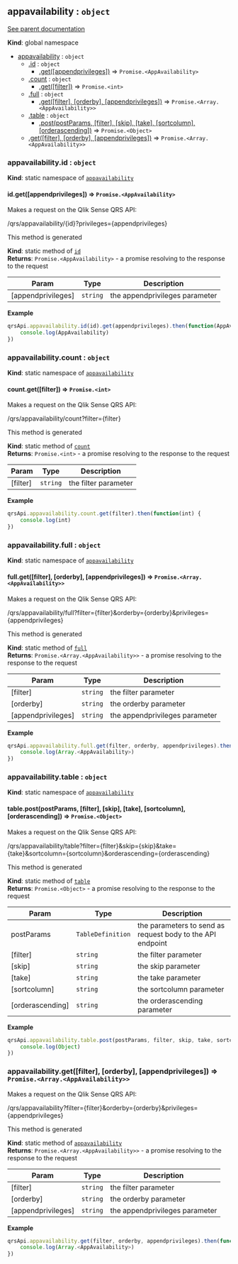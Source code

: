 <a name="appavailability"></a>
## appavailability : <code>object</code>
[See parent documentation](qrs.md)

**Kind**: global namespace  

* [appavailability](#appavailability) : <code>object</code>
  * [.id](#appavailability.id) : <code>object</code>
    * [.get([appendprivileges])](#appavailability.id.get) ⇒ <code>Promise.&lt;AppAvailability&gt;</code>
  * [.count](#appavailability.count) : <code>object</code>
    * [.get([filter])](#appavailability.count.get) ⇒ <code>Promise.&lt;int&gt;</code>
  * [.full](#appavailability.full) : <code>object</code>
    * [.get([filter], [orderby], [appendprivileges])](#appavailability.full.get) ⇒ <code>Promise.&lt;Array.&lt;AppAvailability&gt;&gt;</code>
  * [.table](#appavailability.table) : <code>object</code>
    * [.post(postParams, [filter], [skip], [take], [sortcolumn], [orderascending])](#appavailability.table.post) ⇒ <code>Promise.&lt;Object&gt;</code>
  * [.get([filter], [orderby], [appendprivileges])](#appavailability.get) ⇒ <code>Promise.&lt;Array.&lt;AppAvailability&gt;&gt;</code>

<a name="appavailability.id"></a>
### appavailability.id : <code>object</code>
**Kind**: static namespace of <code>[appavailability](#appavailability)</code>  
<a name="appavailability.id.get"></a>
#### id.get([appendprivileges]) ⇒ <code>Promise.&lt;AppAvailability&gt;</code>
Makes a request on the Qlik Sense QRS API:

/qrs/appavailability/{id}?privileges={appendprivileges}

This method is generated

**Kind**: static method of <code>[id](#appavailability.id)</code>  
**Returns**: <code>Promise.&lt;AppAvailability&gt;</code> - a promise resolving to the response to the request  

| Param | Type | Description |
| --- | --- | --- |
| [appendprivileges] | <code>string</code> | the appendprivileges parameter |

**Example**  
```javascript
qrsApi.appavailability.id(id).get(appendprivileges).then(function(AppAvailability) {
    console.log(AppAvailability)
})
```
<a name="appavailability.count"></a>
### appavailability.count : <code>object</code>
**Kind**: static namespace of <code>[appavailability](#appavailability)</code>  
<a name="appavailability.count.get"></a>
#### count.get([filter]) ⇒ <code>Promise.&lt;int&gt;</code>
Makes a request on the Qlik Sense QRS API:

/qrs/appavailability/count?filter={filter}

This method is generated

**Kind**: static method of <code>[count](#appavailability.count)</code>  
**Returns**: <code>Promise.&lt;int&gt;</code> - a promise resolving to the response to the request  

| Param | Type | Description |
| --- | --- | --- |
| [filter] | <code>string</code> | the filter parameter |

**Example**  
```javascript
qrsApi.appavailability.count.get(filter).then(function(int) {
    console.log(int)
})
```
<a name="appavailability.full"></a>
### appavailability.full : <code>object</code>
**Kind**: static namespace of <code>[appavailability](#appavailability)</code>  
<a name="appavailability.full.get"></a>
#### full.get([filter], [orderby], [appendprivileges]) ⇒ <code>Promise.&lt;Array.&lt;AppAvailability&gt;&gt;</code>
Makes a request on the Qlik Sense QRS API:

/qrs/appavailability/full?filter={filter}&orderby={orderby}&privileges={appendprivileges}

This method is generated

**Kind**: static method of <code>[full](#appavailability.full)</code>  
**Returns**: <code>Promise.&lt;Array.&lt;AppAvailability&gt;&gt;</code> - a promise resolving to the response to the request  

| Param | Type | Description |
| --- | --- | --- |
| [filter] | <code>string</code> | the filter parameter |
| [orderby] | <code>string</code> | the orderby parameter |
| [appendprivileges] | <code>string</code> | the appendprivileges parameter |

**Example**  
```javascript
qrsApi.appavailability.full.get(filter, orderby, appendprivileges).then(function(Array.<AppAvailability>) {
    console.log(Array.<AppAvailability>)
})
```
<a name="appavailability.table"></a>
### appavailability.table : <code>object</code>
**Kind**: static namespace of <code>[appavailability](#appavailability)</code>  
<a name="appavailability.table.post"></a>
#### table.post(postParams, [filter], [skip], [take], [sortcolumn], [orderascending]) ⇒ <code>Promise.&lt;Object&gt;</code>
Makes a request on the Qlik Sense QRS API:

/qrs/appavailability/table?filter={filter}&skip={skip}&take={take}&sortcolumn={sortcolumn}&orderascending={orderascending}

This method is generated

**Kind**: static method of <code>[table](#appavailability.table)</code>  
**Returns**: <code>Promise.&lt;Object&gt;</code> - a promise resolving to the response to the request  

| Param | Type | Description |
| --- | --- | --- |
| postParams | <code>TableDefinition</code> | the parameters to send as request body to the API endpoint |
| [filter] | <code>string</code> | the filter parameter |
| [skip] | <code>string</code> | the skip parameter |
| [take] | <code>string</code> | the take parameter |
| [sortcolumn] | <code>string</code> | the sortcolumn parameter |
| [orderascending] | <code>string</code> | the orderascending parameter |

**Example**  
```javascript
qrsApi.appavailability.table.post(postParams, filter, skip, take, sortcolumn, orderascending).then(function(Object) {
    console.log(Object)
})
```
<a name="appavailability.get"></a>
### appavailability.get([filter], [orderby], [appendprivileges]) ⇒ <code>Promise.&lt;Array.&lt;AppAvailability&gt;&gt;</code>
Makes a request on the Qlik Sense QRS API:

/qrs/appavailability?filter={filter}&orderby={orderby}&privileges={appendprivileges}

This method is generated

**Kind**: static method of <code>[appavailability](#appavailability)</code>  
**Returns**: <code>Promise.&lt;Array.&lt;AppAvailability&gt;&gt;</code> - a promise resolving to the response to the request  

| Param | Type | Description |
| --- | --- | --- |
| [filter] | <code>string</code> | the filter parameter |
| [orderby] | <code>string</code> | the orderby parameter |
| [appendprivileges] | <code>string</code> | the appendprivileges parameter |

**Example**  
```javascript
qrsApi.appavailability.get(filter, orderby, appendprivileges).then(function(Array.<AppAvailability>) {
    console.log(Array.<AppAvailability>)
})
```
